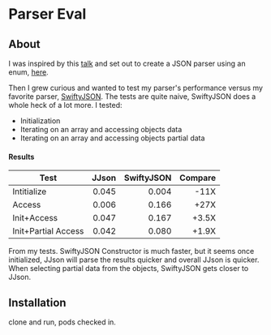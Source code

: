 # Parser Eval


## About

I was inspired by this [talk](https://realm.io/news/swift-summit-anthony-levings-json-type-safety/) and set out to create a JSON parser using an enum, [here](https://github.com/jaycanty/JJson).  

Then I grew curious and wanted to test my parser's performance versus my favorite parser, [SwiftyJSON](https://github.com/SwiftyJSON/SwiftyJSON).  The tests are quite naive, SwiftyJSON does a whole heck of a lot more.  I tested:

- Initialization
- Iterating on an array and accessing objects data
- Iterating on an array and accessing objects partial data

#### Results

| Test                | JJson    |SwiftyJSON| Compare |
| -------------       |---------:| --------:|--------:|
| Intitialize         | 0.045    |  0.004   | -11X    |
| Access              | 0.006    |  0.166   | +27X    | 
| Init+Access         | 0.047    |  0.167   | +3.5X   |
| Init+Partial Access | 0.042    |  0.080   | +1.9X   |


From my tests. SwiftyJSON Constructor is much faster, but it seems once initialized, JJson will parse the results quicker and overall JJson is quicker.  When selecting partial data from the objects, SwiftyJSON gets closer to JJson.


## Installation

clone and run, pods checked in.






